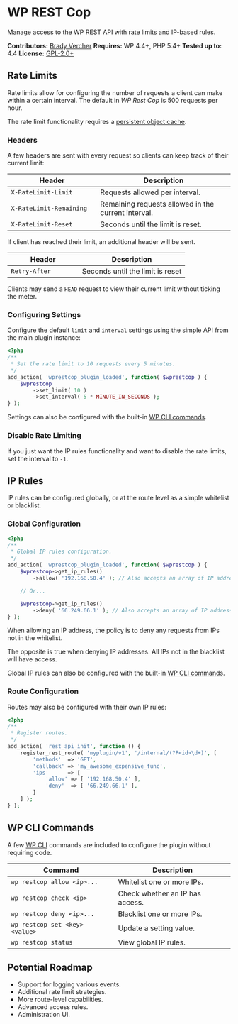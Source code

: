 # WP REST Cop

Manage access to the WP REST API with rate limits and IP-based rules.

__Contributors:__ [Brady Vercher](https://github.com/bradyvercher)
__Requires:__ WP 4.4+, PHP 5.4+
__Tested up to:__ 4.4
__License:__ [GPL-2.0+](http://www.gnu.org/licenses/gpl-2.0.html)


## Rate Limits

Rate limits allow for configuring the number of requests a client can make within a certain interval. The default in _WP Rest Cop_ is 500 requests per hour.

The rate limit functionality requires a [persistent object cache](https://codex.wordpress.org/Class_Reference/WP_Object_Cache).

### Headers

A few headers are sent with every request so clients can keep track of their current limit:

<table width="100%">
    <thead>
        <th width="40%">Header</th>
        <th>Description</th>
    </thead>
    <tbody>
        <tr>
            <td><code>X-RateLimit-Limit</code></td>
            <td>Requests allowed per interval.</td>
        </tr>
        <tr>
            <td><code>X-RateLimit-Remaining</code></td>
            <td>Remaining requests allowed in the current interval.</td>
        </tr>
        <tr>
            <td><code>X-RateLimit-Reset</code></td>
            <td>Seconds until the limit is reset.</td>
        </tr>
    </tbody>
</table>

If client has reached their limit, an additional header will be sent.

<table width="100%">
    <thead>
        <th width="40%">Header</th>
        <th>Description</th>
    </thead>
    <tbody>
        <tr>
            <td><code>Retry-After</code></td>
            <td>Seconds until the limit is reset</td>
        </tr>
    </tbody>
</table>

Clients may send a `HEAD` request to view their current limit without ticking the meter.

### Configuring Settings

Configure the default `limit` and `interval` settings using the simple API from the main plugin instance:

```php
<?php
/**
 * Set the rate limit to 10 requests every 5 minutes.
 */
add_action( 'wprestcop_plugin_loaded', function( $wprestcop ) {
	$wprestcop
		->set_limit( 10 )
		->set_interval( 5 * MINUTE_IN_SECONDS );
} );
```

Settings can also be configured with the built-in [WP CLI commands](#wp-cli-commands).

### Disable Rate Limiting

If you just want the IP rules functionality and want to disable the rate limits, set the interval to `-1`.


## IP Rules

IP rules can be configured globally, or at the route level as a simple whitelist or blacklist.

### Global Configuration

```php
<?php
/**
 * Global IP rules configuration.
 */
add_action( 'wprestcop_plugin_loaded', function( $wprestcop ) {
	$wprestcop->get_ip_rules()
		->allow( '192.168.50.4' ); // Also accepts an array of IP addresses.

	// Or...

	$wprestcop->get_ip_rules()
		->deny( '66.249.66.1' ); // Also accepts an array of IP addresses.
} );
```

When allowing an IP address, the policy is to deny any requests from IPs not
in the whitelist.

The opposite is true when denying IP addresses. All IPs not in the blacklist
will have access.

Global IP rules can also be configured with the built-in [WP CLI commands](#wp-cli-commands).

### Route Configuration

Routes may also be configured with their own IP rules:

```php
<?php
/**
 * Register routes.
 */
add_action( 'rest_api_init', function () {
    register_rest_route( 'myplugin/v1', '/internal/(?P<id>\d+)', [
        'methods'  => 'GET',
        'callback' => 'my_awesome_expensive_func',
        'ips'      => [
            'allow' => [ '192.168.50.4' ],
            'deny'  => [ '66.249.66.1' ],
        ]
    ] );
} );
```


## WP CLI Commands

A few [WP CLI](http://wp-cli.org/) commands are included to configure the plugin without requiring code.

<table width="100%">
    <thead>
        <th>Command</th>
        <th>Description</th>
    </thead>
    <tbody>
        <tr>
            <td><code>wp restcop allow &lt;ip&gt;...</code></td>
            <td>Whitelist one or more IPs.</td>
        </tr>
        <tr>
            <td><code>wp restcop check &lt;ip&gt;</code></td>
            <td>Check whether an IP has access.</td>
        </tr>
        <tr>
            <td><code>wp restcop deny &lt;ip&gt;...</code></td>
            <td>Blacklist one or more IPs.</td>
        </tr>
        <tr>
            <td><code>wp restcop set &lt;key&gt; &lt;value&gt;</code></td>
            <td>Update a setting value.</td>
        </tr>
        <tr>
            <td><code>wp restcop status</code></td>
            <td>View global IP rules.</td>
        </tr>
    </tbody>
</table>


## Potential Roadmap

* Support for logging various events.
* Additional rate limit strategies.
* More route-level capabilities.
* Advanced access rules.
* Administration UI.

